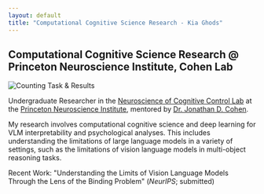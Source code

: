 ```yaml
---
layout: default
title: "Computational Cognitive Science Research - Kia Ghods"
---
```


<main>
    <section id="description">
        <h2>Computational Cognitive Science Research @ Princeton Neuroscience Institute, Cohen Lab</h2>
    <img src="{{ '/assets/media/CountingFigure.webp' | relative_url }}" alt="Counting Task & Results" class="portfolio-img">
        <p>Undergraduate Researcher in the <a href="https://ncclab.princeton.edu/" target="_blank">Neuroscience of Cognitive Control Lab</a> at the <a href="https://pni.princeton.edu/" target="_blank">Princeton Neuroscience Institute</a>, mentored by <a href="https://jdc.princeton.edu/" target="_blank">Dr. Jonathan D. Cohen</a>.</p>
        <p>My research involves computational cognitive science and deep learning for VLM interpretability and psychological analyses. This includes understanding the limitations of large language models in a variety of settings, such as the limitations of vision language models in multi-object reasoning tasks.</p>
        <p>Recent Work: "Understanding the Limits of Vision Language Models Through the Lens of the Binding Problem" (<i>NeurIPS</i>; submitted)</p>
    </section>
</main>
